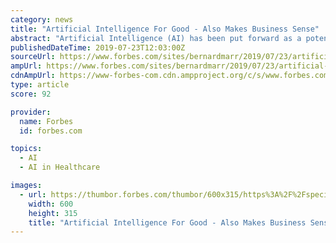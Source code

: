 ```yaml
---
category: news
title: "Artificial Intelligence For Good - Also Makes Business Sense"
abstract: "Artificial Intelligence (AI) has been put forward as a potential solution for many of the gravest problems facing society, from the opioid crisis to poverty and famine. But although technology clearly has the potential to do a great deal of good, there’s ..."
publishedDateTime: 2019-07-23T12:03:00Z
sourceUrl: https://www.forbes.com/sites/bernardmarr/2019/07/23/artificial-intelligence-for-goodalso-makes-business-sense/
ampUrl: https://www.forbes.com/sites/bernardmarr/2019/07/23/artificial-intelligence-for-goodalso-makes-business-sense/amp/
cdnAmpUrl: https://www-forbes-com.cdn.ampproject.org/c/s/www.forbes.com/sites/bernardmarr/2019/07/23/artificial-intelligence-for-goodalso-makes-business-sense/amp/
type: article
score: 92

provider:
  name: Forbes
  id: forbes.com

topics:
  - AI
  - AI in Healthcare

images:
  - url: https://thumbor.forbes.com/thumbor/600x315/https%3A%2F%2Fspecials-images.forbesimg.com%2Fimageserve%2F5d36f26195e0230008f64c58%2F960x0.jpg%3FcropX1%3D624%26cropX2%3D5616%26cropY1%3D351%26cropY2%3D3159
    width: 600
    height: 315
    title: "Artificial Intelligence For Good - Also Makes Business Sense"
---
```

